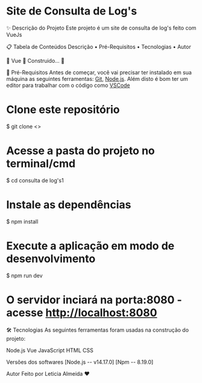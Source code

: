 # Site de Consulta de Log's

✨ Descrição do Projeto
Este projeto é um site de consulta de log's feito com VueJs

📋 Tabela de Conteúdos
Descrição • Pré-Requisitos • Tecnologias • Autor

🚧 Vue 🚀 Construido... 🚧

📌 Pré-Requisitos
Antes de começar, você vai precisar ter instalado em sua máquina as seguintes ferramentas: [Git](https://git-scm.com), [Node.js](https://nodejs.org/en/). Além disto é bom ter um editor para trabalhar com o código como [VSCode](https://code.visualstudio.com/)

# Clone este repositório
$ git clone <>

# Acesse a pasta do projeto no terminal/cmd
$ cd consulta de log's1

# Instale as dependências
$ npm install

# Execute a aplicação em modo de desenvolvimento
$ npm run dev

# O servidor inciará na porta:8080 - acesse <http://localhost:8080>

🛠️ Tecnologias
As seguintes ferramentas foram usadas na construção do projeto:

Node.js
Vue
JavaScript
HTML
CSS

Versões dos softwares
[Node.js -- v14.17.0]
[Npm -- 8.19.0]

Autor
Feito por Leticia Almeida ❤️
